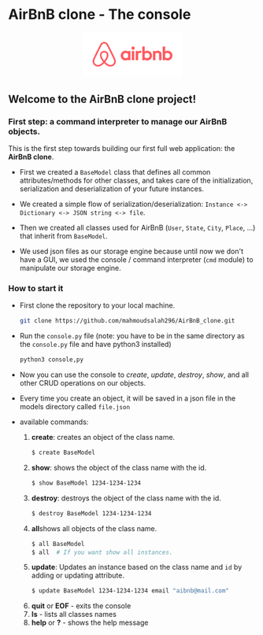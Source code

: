 # AirBnB clone - The console

<p align="center">
  <img src="airBnB.png" alt="airBnB" width="40%">
</p>


## Welcome to the AirBnB clone project!

### First step: a command interpreter to manage our AirBnB objects.
This is the first step towards building our first full web application: the **AirBnB clone**.


- First we created a `BaseModel` class that defines all common attributes/methods for other classes, and takes care of
the initialization, serialization and deserialization of your future instances.

- We created a simple flow of serialization/deserialization: ```Instance <-> Dictionary <-> JSON string <-> file```.

- Then we created all classes used for AirBnB (`User`, `State`, `City`, `Place`, …) that inherit from `BaseModel`.

- We used json files as our storage engine because until now we don't have a GUI, we used the console / command
interpreter (`cmd` module) to manipulate our storage engine.

### How to start it

- First clone the repository to your local machine.
  ```bash
  git clone https://github.com/mahmoudsalah296/AirBnB_clone.git
  ```

- Run the `console.py` file (note: you have to be in the same directory as the `console.py` file and have python3 installed)
  ```bash
  python3 console,py
  ```

- Now you can use the console to *create*, *update*, *destroy*, *show*, and all other CRUD operations on our objects.

- Every time you create an object, it will be saved in a json file in the models directory called `file.json`

- available commands:  
  1. **create**: creates an object of the class name.
     ```bash
     $ create BaseModel
     ```
  2. **show**: shows the object of the class name with the id.
     ```bash
     $ show BaseModel 1234-1234-1234
     ```
  3. **destroy**: destroys the object of the class name with the id.
     ```bash
     $ destroy BaseModel 1234-1234-1234
     ```
  4. **all**shows all objects of the class name.
     ```bash
     $ all BaseModel
     $ all  # If you want show all instances.
     ```
  5. **update**: Updates an instance based on the class name and `id` by adding or updating attribute.
     ```bash
     $ update BaseModel 1234-1234-1234 email "aibnb@mail.com"
     ```
  6. **quit** or **EOF** - exits the console  
  7. **ls** - lists all classes names  
  8. **help** or **?** - shows the help message  
